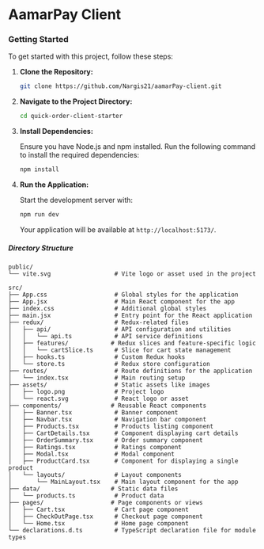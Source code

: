 # AamarPay Client

### **Getting Started**

To get started with this project, follow these steps:

1. **Clone the Repository:**

   ```bash
   git clone https://github.com/Nargis21/aamarPay-client.git
   ```

2. **Navigate to the Project Directory:**

   ```bash
   cd quick-order-client-starter
   ```

3. **Install Dependencies:**

   Ensure you have Node.js and npm installed. Run the following command to install the required dependencies:

   ```bash
   npm install
   ```

4. **Run the Application:**

   Start the development server with:

   ```bash
   npm run dev
   ```

   Your application will be available at `http://localhost:5173/`.

##### **Directory Structure**

```plaintext
public/
└── vite.svg                  # Vite logo or asset used in the project

src/
├── App.css                   # Global styles for the application
├── App.jsx                   # Main React component for the app
├── index.css                 # Additional global styles
├── main.jsx                  # Entry point for the React application
├── redux/                    # Redux-related files
│   ├── api/                  # API configuration and utilities
│   │   └── api.ts            # API service definitions
│   ├── features/            # Redux slices and feature-specific logic
│   │   └── cartSlice.ts      # Slice for cart state management
│   ├── hooks.ts              # Custom Redux hooks
│   └── store.ts              # Redux store configuration
├── routes/                   # Route definitions for the application
│   └── index.tsx             # Main routing setup
├── assets/                   # Static assets like images
│   ├── logo.png              # Project logo
│   └── react.svg             # React logo or asset
├── components/              # Reusable React components
│   ├── Banner.tsx            # Banner component
│   ├── Navbar.tsx            # Navigation bar component
│   ├── Products.tsx          # Products listing component
│   ├── CartDetails.tsx       # Component displaying cart details
│   ├── OrderSummary.tsx      # Order summary component
│   ├── Ratings.tsx           # Ratings component
│   ├── Modal.tsx             # Modal component
│   ├── ProductCard.tsx       # Component for displaying a single product
│   └── layouts/              # Layout components
│       └── MainLayout.tsx    # Main layout component for the app
├── data/                    # Static data files
│   └── products.ts           # Product data
├── pages/                   # Page components or views
│   ├── Cart.tsx              # Cart page component
│   ├── CheckOutPage.tsx      # Checkout page component
│   └── Home.tsx              # Home page component
└── declarations.d.ts         # TypeScript declaration file for module types
```
